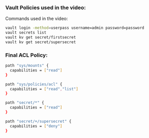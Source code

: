 ### Vault Policies used in the video:

Commands used in the video:
```sh
vault login -method=userpass username=admin password=password
vault secrets list
vault kv get secret/firstsecret
vault kv get secret/supersecret
```

### Final ACL Policy:
```sh
path "sys/mounts" {
  capabilities = ["read"]
}

path "sys/policies/acl" {
  capabilities = ["read","list"]
}

path "secret/*" {
  capabilities = ["read"]
}

path "secret/+/supersecret" {
  capabilities = ["deny"]
}
```
